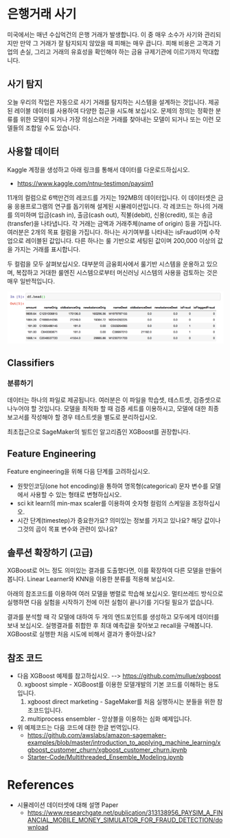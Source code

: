 # 은행거래 사기

미국에서는 매년 수십억건의 은행 거래가 발생합니다. 이 중 매우 소수가 사기와 관리되지만 만약 그 거래가 잘 탐지되지 않았을 때 피해는 매우 큽니다. 피해 비용은 고객과 기업의 손실, 그리고 거래의 유효성을 확인해야 하는 금융 규제기관에 이르기까지 막대합니다. 


## 사기 탐지
오늘 우리의 작업은 자동으로 사기 거래를 탐지하는 시스템을 설계하는 것입니다. 제공된 레이블 데이터를 사용하여 다양한 접근을 시도해 보십시오. 문제의 정의는 정확한 분류를 위한 모델이 되거나 가장 의심스러운 거래를 찾아내는 모델이 되거나 또는 이런 모델들의 조합일 수도 있습니다. 

## 사용할 데이터
Kaggle 계정을 생성하고 아래 링크를 통해서 데이터를 다운로드하십시오. 
* https://www.kaggle.com/ntnu-testimon/paysim1 

11개의 컬럼으로 6백만건의 레코드를 가지는 192MB의 데이터입니다. 이 데이터셋은 금융 응용프로그램의 연구를 돕기위해 설계된 시뮬레이션입니다. 각 레코드는 하나의 거래를 의미하며 입금(cash in), 출금(cash out), 직불(debit), 신용(credit), 또는 송금(transfer)을 나타냅니다. 각 거래는 금액과 거래주체(name of origin) 등을 가집니다. 여러분은 2개의 목표 컬럼을 가집니다. 하나는 사기여부를 나타내는 isFraud이며 수작업으로 레이블된 값입니다. 다른 하나는 룰 기반으로 세팅된 값이며 200,000 이상의 값을 가지는 거래를 표시합니다. 

두 컬럼을 모두 살펴보십시오. 대부분의 금융회사에서 룰기반 시스템을 운용하고 있으며, 복잡하고 거대한 룰엔진 시스템으로부터 머신러닝 시스템의 사용을 검토하는 것은 매우 일반적입니다. 

![alt text](Images/rcf_datahead.png "rcf_datahead")

## Classifiers
### 분류하기

데이터는 하나의 파일로 제공됩니다. 여러분은 이 파일을 학습셋, 테스트셋, 검증셋으로 나누어야 할 것입니다. 모델을 최적화 할 때 검증 세트를 이용하시고, 모델에 대한 최종 보고서를 작성해야 할 경우 테스트셋을 별도로 분리하십시오. 

최초접근으로 SageMaker의 빌트인 알고리즘인 XGBoost를 권장합니다.

## Feature Engineering

Feature engineering을 위해 다음 단계를 고려하십시오. 
- 원핫인코딩(one hot encoding)을 통하여 명목형(categorical) 문자 변수를 모델에서 사용할 수 있는 형태로 변형하십시오.
- sci kit learn의 min-max scaler를 이용하여 숫자형 컬럼의 스케일을 조정하십시오.
- 시간 단계(timestep)가 중요한가요? 의미있는 정보를 가지고 있나요? 해당 값이나 그것의 곱이 목표 변수와 관련이 있나요?

## 솔루션 확장하기 (고급)

XGBoost로 어느 정도 의미있는 결과를 도출했다면, 이를 확장하여 다른 모델을 만들어 봅니다. Linear Learner와 KNN을 이용한 분류를 적용해 보십시오. 

아래의 참조코드를 이용하여 여러 모델을 병렬로 학습해 보십시오. 멀티쓰레드 방식으로 실행하면 다음 실험을 시작하기 전에 이전 실험이 끝나기를 기다릴 필요가 없습니다.

결과를 분석할 때 각 모델에 대하여 두 개의 엔드포인트를 생성하고 모두에게 데이터를 보내 보십시오. 실행결과를 취합한 후 최대 예측값을 찾아보고 recall을 구해봅니다. XGBoost로 실행한 처음 시도에 비해서 결과가 좋아졌나요?


## 참조 코드
- 다음 XGBoost 예제를 참고하십시오. --> https://github.com/mullue/xgboost
    0. xgboost simple - XGBoost를 이용한 모델개발의 기본 코드를 이해하는 용도입니다.
    1. xgboost direct marketing - SageMaker를 처음 실행하시는 분들을 위한 참조코드입니다.
    2. multiprocess ensembler - 앙상블을 이용하는 심화 예제입니다.
- 위 예제코드는 다음 코드에 대한 한글 번역입니다. 
    - https://github.com/awslabs/amazon-sagemaker-examples/blob/master/introduction_to_applying_machine_learning/xgboost_customer_churn/xgboost_customer_churn.ipynb 
    - [Starter-Code/Multithreaded_Ensemble_Modeling.ipynb](Starter-Code/Multithreaded_Ensemble_Modeling.ipynb)

# References

* 시뮬레이션 데이터셋에 대해 설명 Paper 
    * https://www.researchgate.net/publication/313138956_PAYSIM_A_FINANCIAL_MOBILE_MONEY_SIMULATOR_FOR_FRAUD_DETECTION/download 

